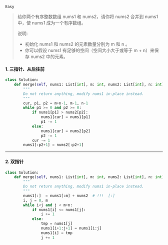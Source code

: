 `Easy`

> 给你两个有序整数数组 nums1 和 nums2，请你将 nums2 合并到 nums1 中，使 nums1 成为一个有序数组。
>
> 说明:
>
> - 初始化 nums1 和 nums2 的元素数量分别为 m 和 n 。
> - 你可以假设 nums1 有足够的空间（空间大小大于或等于 m + n）来保存 nums2 中的元素。

#### 1. 三指针、从后往前

```python
class Solution:
    def merge(self, nums1: List[int], m: int, nums2: List[int], n: int) -> None:
        """
        Do not return anything, modify nums1 in-place instead.
        """
        cur, p1, p2 = m+n-1, m-1, n-1
        while p1 >= 0 and p2 >= 0:
            if nums1[p1] > nums2[p2]:
                nums1[cur] = nums1[p1]
                p1 -= 1
            else:
                nums1[cur] = nums2[p2]
                p2 -= 1
            cur -= 1
        nums1[:p2+1] = nums2[:p2+1]     
```



---

#### 2. 双指针

```python
class Solution:
    def merge(self, nums1: List[int], m: int, nums2: List[int], n: int) -> None:
        """
        Do not return anything, modify nums1 in-place instead.
        """
        nums1[:]  = nums1[:m] + nums2  # !!!  [:]
        i, j = 0, m
        while i<j and j < m+n:
            if nums1[i] <= nums1[j]:
                i += 1
            else:
                tmp = nums1[j]
                nums1[i+1:j+1] = nums1[i:j]
                nums1[i] = tmp
                j += 1
```

